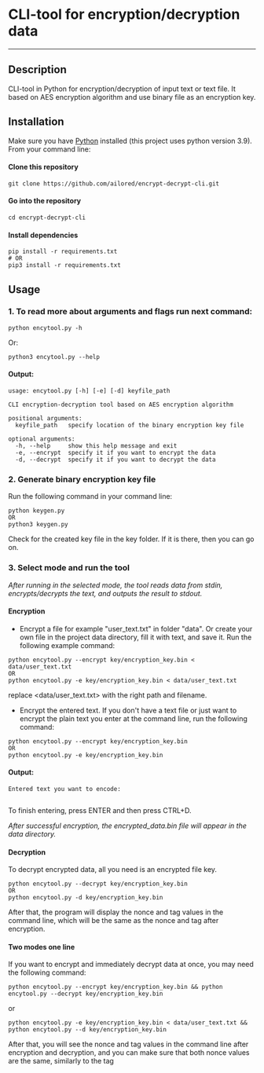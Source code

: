 # CLI-tool for encryption/decryption data

---

## Description
CLI-tool in Python for encryption/decryption of input text or text file. 
It based on AES encryption algorithm and use binary file as an encryption key.

## Installation
Make sure you have [Python](https://www.python.org) installed (this project uses python version 3.9).
From your command line:

#### Clone this repository
``` commandline
git clone https://github.com/ailored/encrypt-decrypt-cli.git
```
#### Go into the repository
```
cd encrypt-decrypt-cli
```
#### Install dependencies
```
pip install -r requirements.txt
# OR
pip3 install -r requirements.txt
```

## Usage

### 1. To read more about arguments and flags run next command:
``` commandline
python encytool.py -h
```
Or:
``` commandline
python3 encytool.py --help
```

#### Output:
``` commandline
usage: encytool.py [-h] [-e] [-d] keyfile_path

CLI encryption-decryption tool based on AES encryption algorithm

positional arguments:
  keyfile_path   specify location of the binary encryption key file

optional arguments:
  -h, --help     show this help message and exit
  -e, --encrypt  specify it if you want to encrypt the data
  -d, --decrypt  specify it if you want to decrypt the data

```

### 2. Generate binary encryption key file
Run the following command in your command line:
``` commandline
python keygen.py
OR
python3 keygen.py
```
Check for the created key file in the key folder. If it is there, then you can go on.

### 3. Select mode and run the tool
_After running in the selected mode, the tool reads data from stdin, encrypts/decrypts the text, and outputs the result to stdout._

#### Encryption
- Encrypt a file for example "user_text.txt" in folder "data". 
Or create your own file in the project data directory, fill it with text, and save it. 
Run the following example command:
 ``` commandline
 python encytool.py --encrypt key/encryption_key.bin < data/user_text.txt
 OR
 python encytool.py -e key/encryption_key.bin < data/user_text.txt
 ```
replace <data/user_text.txt> with the right path and filename.

- Encrypt the entered text. 
If you don't have a text file or just want to encrypt the plain text you enter at the command line, 
run the following command:
 ``` commandline
 python encytool.py --encrypt key/encryption_key.bin
 OR
 python encytool.py -e key/encryption_key.bin
 ```

#### Output:
```commandline
Entered text you want to encode:


```
To finish entering, press ENTER and then press CTRL+D.

_After successful encryption, the encrypted_data.bin file will appear in the data directory._

#### Decryption
To decrypt encrypted data, all you need is an encrypted file key.
 ``` commandline
 python encytool.py --decrypt key/encryption_key.bin
 OR
 python encytool.py -d key/encryption_key.bin
 ```

After that, the program will display the nonce and tag values in the command line, 
which will be the same as the nonce and tag after encryption.

#### Two modes one line
If you want to encrypt and immediately decrypt data at once, 
you may need the following command:

``` commandline
python encytool.py --encrypt key/encryption_key.bin && python encytool.py --decrypt key/encryption_key.bin
``` 
or
``` commandline
python encytool.py -e key/encryption_key.bin < data/user_text.txt && python encytool.py --d key/encryption_key.bin
```

After that, you will see the nonce and tag values in the command line after encryption and decryption, 
and you can make sure that both nonce values are the same, similarly to the tag 
